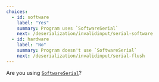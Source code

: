 ```yaml
---
choices:
  - id: software
    label: "Yes"
    summary: Program uses `SoftwareSerial`
    next: /deserialization/invalidinput/serial-software
  - id: hardware
    label: "No"
    summary: Program doesn't use `SoftwareSerial`
    next: /deserialization/invalidinput/serial-flush
---    
```


Are you using [`SoftwareSerial`](https://www.arduino.cc/en/Reference/SoftwareSerial)?